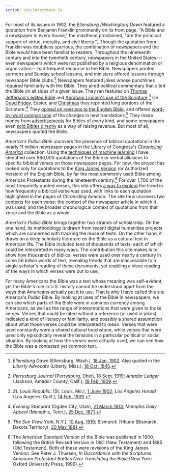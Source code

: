 ```yaml
---
script: viz/index/main.js
---
```


For most of its issues in 1902, the *Ellensburg \[Washington\] Dawn* featured a quotation from Benjamin Franklin prominently on its front page. "A Bible and a newspaper in every house," the masthead proclaimed, "are the principal support of virtue, morality, and civil liberty."[^1] Though the quotation from Franklin was doubtless spurious, the combination of newspapers and the Bible would have been familiar to readers. Throughout the nineteenth century and into the twentieth century, newspapers in the United States---even newspapers which were not published by a religious denomination or organization---had frequent recourse to the Bible. Newspapers printed sermons and Sunday school lessons, and ministers offered lessons through newspaper Bible clubs.[^2] Newspapers featured jokes whose punchlines required familiarity with the Bible. They aired political commentary that cited the Bible on all sides of a given issue. They ran features on [Thomas Jefferson's edited Bible](http://chroniclingamerica.loc.gov/lccn/sn84020274/1902-06-01/ed-1/seq-44/) and [Abraham Lincoln's use of the Scripture](http://chroniclingamerica.loc.gov/lccn/sn85042462/1909-02-14/ed-1/seq-53/).[^3] On [Good Friday](http://chroniclingamerica.loc.gov/lccn/sn85058397/1913-03-21/ed-1/seq-5/), Easter, and [Christmas](http://chroniclingamerica.loc.gov/lccn/sn83045160/1871-12-25/ed-1/seq-1/) they reprinted long portions of the Scripture.[^4] They [opined on revisions to the English Bible](http://chroniclingamerica.loc.gov/lccn/sn83030431/1919-08-10/ed-1/seq-25/), and offered [word-by-word comparisons](http://chroniclingamerica.loc.gov/lccn/sn85042331/1881-05-20/ed-1/seq-6/) of the changes in new translations.[^5] They made money from [advertisements](http://chroniclingamerica.loc.gov/lccn/sn83045433/1918-02-10/ed-1/seq-18/) for Bibles of every kind, and some newspapers even [sold Bibles directly](http://chroniclingamerica.loc.gov/lccn/sn86071593/1916-11-15/ed-1/seq-6/) as a way of raising revenue. But most of all, newspapers quoted the Bible.

*America's Public Bible* uncovers the presence of biblical quotations in the nearly 11 million newspaper pages in the Library of Congress's *[Chronicling America](http://chroniclingamerica.loc.gov/)* collection. Using the [techniques of machine learning](methods.html) I have identified over 866,000 quotations of the Bible or verbal allusions to specific biblical verses on those newspaper pages. For now, the project has looked only for quotations to the [King James Version](https://en.wikipedia.org/wiki/King_James_Version) (or Authorized Version) of the English Bible, by far the most commonly used Bible among American Protestants during the nineteenth century.[^6] For over 1,700 of the most frequently quoted verses, this site offers [a way to explore](exploration.html) the trend in how frequently a biblical verse was used, with links to each quotation highlighted in the pages of *Chronicling America*. The site thus uncovers two contexts for each verse: the context of the newspaper article in which it was used, and the broader chronological context of quotations from that verse and the Bible as a whole.

*America's Public Bible* brings together two strands of scholarship. On the one hand, its methodology is drawn from recent digital humanities projects which are concerned with tracking the reuse of texts. On the other hand, it draws on a deep scholarly literature on the Bible as a cultural text in American life. The Bible included tens of thousands of texts, each of which could be interpreted in many ways. The contribution this site makes is to show how thousands of biblical verses were used over nearly a century in some 56 billion words of text, revealing trends that are inaccessible to a single scholar's reading of these documents, yet enabling a close reading of the ways in which verses were put to use.

For many Americans the Bible was a text whose meaning was self-evident, yet the Bible's role in U.S. history cannot be understood apart from the ways that Americans actually put it to use. That is why I have called this site America's *Public* Bible. By looking at uses of the Bible in newspapers, we can see which parts of the Bible were in common currency among Americans, as well as the range of interpretations that were given to those verses. Verses that could be cited without a reference (or used in jokes) indicated a kind of literacy or familiarity, and possibly a shared assumption about what those verses could be interpreted to mean. Verses that were used constantly were a shared cultural touchstone, while verses that were used only episodically reveal the tensions in a particular political or social situation. By looking at how the verses were actually used, we can see how the Bible was a contested yet common text.

[^1]: *Ellensburg Dawn* (Ellensburg, Wash.), [18 Jan. 1902](http://chroniclingamerica.loc.gov/lccn/sn88085012/1902-01-18/ed-1/seq-1/). Also quoted in the *Liberty Advocate* (Liberty, Miss.), [18 Oct. 1845](http://chroniclingamerica.loc.gov/lccn/sn83016942/1845-10-18/ed-1/seq-1/%3Ehttp://chroniclingamerica.loc.gov/lccn/sn83016942/1845-10-18/ed-1/seq-1/#date1=1836&index=0&rows=20&words=Bible+Franklin+newspaper&searchType=basic&sequence=0&state=&date2=1922&proxtext=bible+newspaper+franklin&y=0&x=0&dateFilterType=yearRange&page=1).

[^2]: *Perrysburg Journal* (Perrysburg, Ohio), [18 Sept. 1919](http://chroniclingamerica.loc.gov/lccn/sn87076843/1919-09-18/ed-1/seq-3/); *Amador Ledger* (Jackson, Amador County, Calif.), [19 Feb. 1909](http://chroniclingamerica.loc.gov/lccn/sn93052980/1909-02-19/ed-1/seq-3/).

[^3]: *St. Louis Republic.* (St. Louis, Mo.), [1 June 1902](http://chroniclingamerica.loc.gov/lccn/sn84020274/1902-06-01/ed-1/seq-44/); *Los Angeles Herald* (Los Angeles, Calif.), [14 Feb. 1909](http://chroniclingamerica.loc.gov/lccn/sn85042462/1909-02-14/ed-1/seq-53/).

[^4]: *Evening Standard* (Ogden City, Utah), [21 March 1913](http://chroniclingamerica.loc.gov/lccn/sn85058397/1913-03-21/ed-1/seq-5/); *Memphis Daily Appeal* (Memphis, Tenn.), [25 Dec. 1871](http://chroniclingamerica.loc.gov/lccn/sn83045160/1871-12-25/ed-1/seq-1/).

[^5]: *The Sun* (New York, N.Y.), [10 Aug. 1919](http://chroniclingamerica.loc.gov/lccn/sn83030431/1919-08-10/ed-1/seq-25/); *Bismarck Tribune* (Bismarck, Dakota Territory), [20 May 1881](http://chroniclingamerica.loc.gov/lccn/sn85042331/1881-05-20/ed-1/seq-6/).

[^6]: The American Standard Version of the Bible was published in 1900, following the British Revised Version in 1881 (New Testament) and 1885 (Old Testament). Both of these were revisions of the King James Version. See Peter J. Thuesen, *In Discordance with the Scriptures: American Protestant Battles Over Translating the Bible* (New York: Oxford University Press, 1999).
